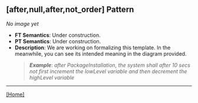 ## [after,null,after,not_order] Pattern
_No image yet_
 * **FT Semantics**: Under construction.
 * **PT Semantics**: Under construction.
 * **Description**: We are working on formalizing this template. In the meanwhile, you can see its intended meaning in the diagram provided.
   > **_Example_**: _after PackageInstallation,  the system shall after 10 secs not first  increment the lowLevel variable and then  decrement the highLevel variable_   
***
[[Home]](../semantics.md)